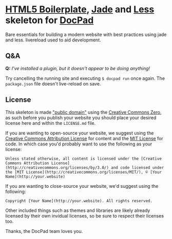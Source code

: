 # [HTML5 Boilerplate](http://html5boilerplate.com/), [Jade](http://jade-lang.com) and [Less](http://lesscss.org) skeleton for [DocPad](https://github.com/bevry/docpad)
Bare essentials for building a modern website with best practices using jade and less. livereload used to aid development.


## Q&A

**Q:** *I've installed a plugin, but it doesn't appear to be doing anything!*

Try cancelling the running site and executing `$ docpad run` once again. The `package.json` file doesn't live-reload on save.


## License

This skeleton is made ["public domain"](http://en.wikipedia.org/wiki/Public_domain) using the [Creative Commons Zero](http://creativecommons.org/publicdomain/zero/1.0/), as such before you publish your website you should place your desired license here and within the `LICENSE.md` file.

If you are wanting to open-source your website, we suggest using the [Creative Commons Attribution License](http://creativecommons.org/licenses/by/3.0/) for content and the [MIT License](http://creativecommons.org/licenses/MIT/) for code. In which case you'd probably want to use the following as your license:

	Unless stated otherwise, all content is licensed under the [Creative Commons Attribution License](http://creativecommons.org/licenses/by/3.0/) and code licensed under the [MIT License](http://creativecommons.org/licenses/MIT/), © [Your Name](http://your.website)

If you are wanting to close-source your website, we'd suggest using the following:

	Copyright [Your Name](http://your.website). All rights reserved.

Other included things such as themes and libraries are likely already licensed by their own invidual licenses, so be sure to respect their licenses too.

Thanks, the DocPad team loves you.